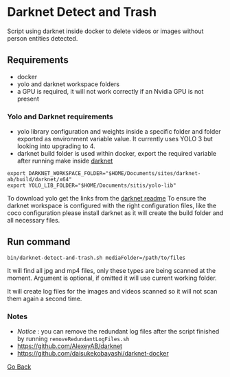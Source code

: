 # Darknet Detect and Trash

Script using darknet inside docker to delete videos or images without person entities detected.

## Requirements
- docker
- yolo and darknet workspace folders
- a GPU is required, it will not work correctly if an Nvidia GPU is not present

### Yolo and Darknet requirements

- yolo library configuration and weights inside a specific folder and folder exported as environment variable value.
	It currently uses YOLO 3 but looking into upgrading to 4.
- darknet build folder is used within docker, export the required variable after running make inside [darknet](https://github.com/AlexeyAB/darknet)

```
export DARKNET_WORKSPACE_FOLDER="$HOME/Documents/sites/darknet-ab/build/darknet/x64"
export YOLO_LIB_FOLDER="$HOME/Documents/sitis/yolo-lib"
```

To download yolo get the links from the [darknet readme](https://github.com/AlexeyAB/darknet/blob/master/README.md)
To ensure the darknet workspace is configured with the right configuration files, like the coco configuration
please install darknet as it will create the build folder and all necessary files.

## Run command

`bin/darknet-detect-and-trash.sh mediaFolder=/path/to/files`

It will find all jpg and mp4 files, only these types are being scanned at the moment.
Argument is optional, if omitted it will use current working folder.

It will create log files for the images and videos scanned so it will not scan them again a second time.

### Notes
- *Notice* : you can remove the redundant log files after the script finished by running `removeRedundantLogFiles.sh`
- https://github.com/AlexeyAB/darknet
- https://github.com/daisukekobayashi/darknet-docker

[Go Back](../README.md)
